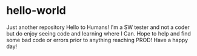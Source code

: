 # hello-world
Just another repository
Hello to Humans!
I'm a SW tester and not a coder but do enjoy seeing code and learning where I Can.  Hope to help and find some bad code or errors prior to anything reaching PROD!
Have a happy day!
